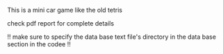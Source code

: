 This is a mini car game like the old tetris 


check pdf report for complete details


!! make sure to specify the data base text file's directory in the data base section in the codee !!
